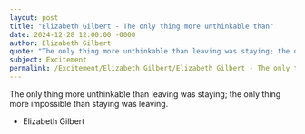 ```yaml
---
layout: post
title: "Elizabeth Gilbert - The only thing more unthinkable than"
date: 2024-12-28 12:00:00 -0000
author: Elizabeth Gilbert
quote: "The only thing more unthinkable than leaving was staying; the only thing more impossible than staying was leaving."
subject: Excitement
permalink: /Excitement/Elizabeth Gilbert/Elizabeth Gilbert - The only thing more unthinkable than
---
```


The only thing more unthinkable than leaving was staying; the only thing more impossible than staying was leaving.

- Elizabeth Gilbert
